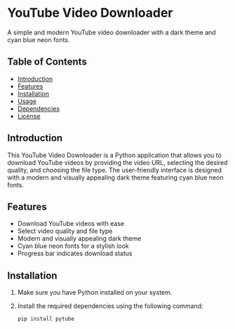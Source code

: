 # YouTube Video Downloader

A simple and modern YouTube video downloader with a dark theme and cyan blue neon fonts.

## Table of Contents
- [Introduction](#introduction)
- [Features](#features)
- [Installation](#installation)
- [Usage](#usage)
- [Dependencies](#dependencies)
- [License](#license)

## Introduction

This YouTube Video Downloader is a Python application that allows you to download YouTube videos by providing the video URL, selecting the desired quality, and choosing the file type. The user-friendly interface is designed with a modern and visually appealing dark theme featuring cyan blue neon fonts.

## Features

- Download YouTube videos with ease
- Select video quality and file type
- Modern and visually appealing dark theme
- Cyan blue neon fonts for a stylish look
- Progress bar indicates download status

## Installation

1. Make sure you have Python installed on your system.
2. Install the required dependencies using the following command:

   ```bash
   pip install pytube
